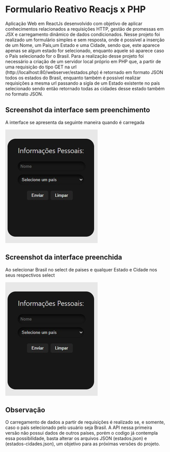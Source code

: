 # Formulario Reativo Reacjs x PHP

Aplicação Web em ReactJs desenvolvido com objetivo de aplicar conhecimentos relacionados a requisições HTTP, gestão de promessas em JSX e carregamento dinâmico de dados condicionados.
Nesse projeto foi realizado um formulário simples e sem resposta, onde é possível a inserção de um Nome, um País,um Estado e uma Cidade, sendo que, este aparece apenas se algum estado for selecionado, enquanto aquele só aparece caso o País selecionado for o Brasil.
Para a realização desse projeto foi necessário a criação de um servidor local próprio em PHP que, a partir de uma requisição do tipo GET na url (http://localhost:80/webserver/estados.php) é retornado em formato JSON todos os estados do Brasil, enquanto também é possível realizar requisições a mesma url passando a sigla de um Estado existente no país selecionado sendo então retornado todas as cidades desse estado também no formato JSON.

## Screenshot da interface sem preenchimento 
A  interface se apresenta da seguinte maneira quando é carregada

![Screenshot interface inicial sem preenchimento](formulario-app/Previews/FormReact2.jpg)

## Screenshot da interface preenchida
Ao selecionar Brasil no select de paises e qualquer Estado e Cidade nos seus respectivos select

![Screenshot interface inicial sem preenchimento](formulario-app/Previews/FormReact2.jpg)

## Observação
O carregamento de dados a partir de requisições é realizado se, e somente, caso o país selecionado pelo usuário seja Brasil.
A API nessa primeira versão não possui dados de outros países, porém o codigo já contempla essa possibilidade, basta alterar os arquivos JSON (estados.json) e (estados-cidades.json), um objetivo para as próximas versões do projeto.
